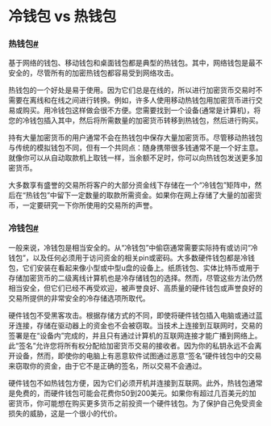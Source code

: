 # 冷钱包 vs 热钱包
### 热钱包[#](https://wiki.findora.org/docs/general/hot_Vs_cold#hot-wallet)

基于网络的钱包、移动钱包和桌面钱包都是典型的热钱包。其中，网络钱包是最不安全的，尽管所有的加密热钱包都容易受到网络攻击。

热钱包的一个好处是易于使用。因为它们总是在线的，所以进行加密货币交易时不需要在离线和在线之间进行转换。例如，许多人使用移动热钱包用加密货币进行交易或购买。用冷钱包这样做会很不方便。您需要找到一个设备(通常是计算机)，将您的冷钱包插入其中，然后将所需数量的加密货币转移到热钱包，然后进行购买。

持有大量加密货币的用户通常不会在热钱包中保存大量加密货币。尽管移动热钱包与传统的模拟钱包不同，但有一个共同点：随身携带很多钱通常不是一个好主意。就像你可以从自动取款机上取钱一样，当余额不足时，你可以向热钱包发送更多加密货币。

大多数享有盛誉的交易所将客户的大部分资金线下存储在一个“冷钱包”矩阵中，然后在“热钱包”中留下一定数量的取款所需资金。如果你在网上存储了大量的加密货币，一定要研究一下你所使用的交易所的声誉。

### 冷钱包[#](https://wiki.findora.org/docs/general/hot_Vs_cold#cold-wallet)

一般来说，冷钱包是相当安全的。从“冷钱包”中偷窃通常需要实际持有或访问“冷钱包”，以及任何必须用于访问资金的相关pin或密码。大多数硬件钱包都是冷钱包，它们安装在看起来像小型或中型u盘的设备上。纸质钱包、实体比特币或用于存储加密货币的二级离线计算机也是冷存储钱包的选择。然而，尽管这些方法仍然相当安全，但它们已经不再受欢迎，被声誉良好、高质量的硬件钱包或声誉良好的交易所提供的非常安全的冷存储选项所取代。

硬件钱包不受黑客攻击。根据存储方式的不同，即使将硬件钱包插入电脑或通过蓝牙连接，存储在驱动器上的资金也不会被窃取。当技术上连接到互联网时，交易的签署是在“设备内”完成的，并且只有通过计算机的互联网连接才能广播到网络上。此“签名”允许您将所有权分配给加密货币交易的接收者。因为你的私钥永远不会离开设备，然而，即使你的电脑上有恶意软件试图通过恶意“签名”硬件钱包中的交易来窃取你的资金，由于它不是正确的签名，所以交易不会通过。

硬件钱包不如热钱包方便，因为它们必须开机并连接到互联网。此外，热钱包通常是免费的，而硬件钱包可能会花费你50到200美元。如果你有超过几百美元的加密货币，你可能想在购买更多货币之前投资一个硬件钱包。为了保护自己免受资金损失的威胁，这是一个很小的代价。
